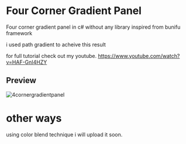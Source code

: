 # Four Corner Gradient Panel
Four corner gradient panel in c# without any library
inspired from bunifu framework

i used path gradient to acheive this result

for full tutorial check out my youtube. https://www.youtube.com/watch?v=HAF-GnI4HZY

## Preview
![4cornergradientpanel](https://user-images.githubusercontent.com/8291026/127771748-2d09c810-7785-43e5-935b-c98661930953.png)
 
# other ways
using color blend technique i will upload it soon.
